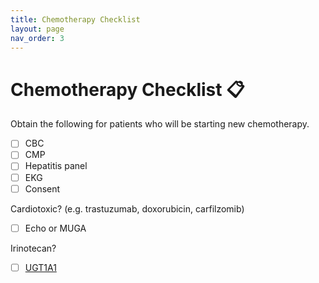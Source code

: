 ```yaml
---
title: Chemotherapy Checklist
layout: page
nav_order: 3
---
```

# Chemotherapy Checklist 📋
Obtain the following for patients who will be starting new chemotherapy. 
- [ ] CBC
- [ ] CMP
- [ ] Hepatitis panel
- [ ] EKG
- [ ] Consent

Cardiotoxic? (e.g. trastuzumab, doxorubicin, carfilzomib)
- [ ] Echo or MUGA
  
Irinotecan?
- [ ] [UGT1A1](https://labs.northwell.edu/test/325167597)

<!-- Lymphoma/leukemia? 
- [ ] Uric Acid ([TLS](https://www.uptodate.com/contents/tumor-lysis-syndrome-prevention-and-treatment?search=tumor%20lysis%20syndrome&source=search_result&selectedTitle=1~150&usage_type=default&display_rank=1)) -->